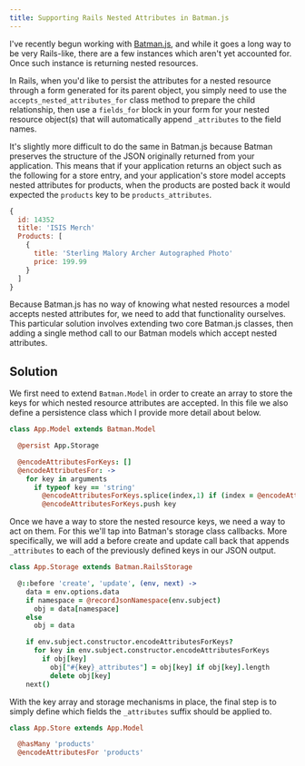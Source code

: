 ```yaml
---
title: Supporting Rails Nested Attributes in Batman.js
---
```


I've recently begun working with [Batman.js](http://batmanjs.org), and while it goes a long way to be very Rails-like, there are a few instances which aren't yet accounted for. Once such instance is returning nested resources.

In Rails, when you'd like to persist the attributes for a nested resource through a form generated for its parent object, you simply need to use the `accepts_nested_attributes_for` class method to prepare the child relationship, then use a `fields_for` block in your form for your nested resource object(s) that will automatically append `_attributes` to the field names.

It's slightly more difficult to do the same in Batman.js because Batman  preserves the structure of the JSON originally returned from your application. This means that if your application returns an object such as the following for a store entry, and your application's store model accepts nested attributes for products, when the products are posted back it would expected the `products` key to be `products_attributes`.

``` javascript
{
  id: 14352
  title: 'ISIS Merch'
  Products: [
    {
      title: 'Sterling Malory Archer Autographed Photo'
      price: 199.99
    }
  ]
}
```

Because Batman.js has no way of knowing what nested resources a model accepts nested attributes for, we need to add that functionality ourselves. This particular solution involves extending two core Batman.js classes, then adding a single method call to our Batman models which accept nested attributes.

## Solution

We first need to extend `Batman.Model` in order to create an array to store the keys for which nested resource attributes are accepted. In this file we also define a persistence class which I provide more detail about below.

``` coffeescript
class App.Model extends Batman.Model

  @persist App.Storage

  @encodeAttributesForKeys: []
  @encodeAttributesFor: ->
    for key in arguments
      if typeof key == 'string'
        @encodeAttributesForKeys.splice(index,1) if (index = @encodeAttributesForKeys.indexOf(key)) > 0
        @encodeAttributesForKeys.push key
```

Once we have a way to store the nested resource keys, we need a way to act on them. For this we'll tap into Batman's storage class callbacks. More specifically, we will add a before create and update call back that appends `_attributes` to each of the previously defined keys in our JSON output.

``` coffeescript
class App.Storage extends Batman.RailsStorage

  @::before 'create', 'update', (env, next) ->
    data = env.options.data
    if namespace = @recordJsonNamespace(env.subject)
      obj = data[namespace]
    else
      obj = data

    if env.subject.constructor.encodeAttributesForKeys?
      for key in env.subject.constructor.encodeAttributesForKeys
        if obj[key]
          obj["#{key}_attributes"] = obj[key] if obj[key].length
          delete obj[key]
    next()
```

With the key array and storage mechanisms in place, the final step is to simply define which fields the `_attributes` suffix should be applied to.

``` coffeescript
class App.Store extends App.Model

  @hasMany 'products'
  @encodeAttributesFor 'products'
```
